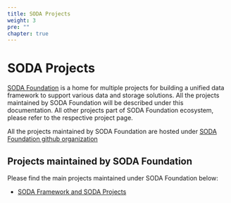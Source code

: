 ```yaml
---
title: SODA Projects
weight: 3
pre: ""
chapter: true
---
```



# SODA Projects 
[SODA Foundation](https://sodafoundation.io) is a home for multiple projects for building a unified data framework to support various data and storage solutions. All the projects maintained by SODA Foundation will be described under this documentation. All other projects part of SODA Foundation ecosystem, please refer to the respective project page.

All the projects maintained by SODA Foundation are hosted under [SODA Foundation github organization](https://github.com/sodafoundation)

## Projects maintained by SODA Foundation
Please find the main projects maintained under SODA Foundation below:

 - [SODA Framework and SODA Projects](https://github.com/sodafoundation/design-specs/blob/master/SODAFrameworkAndSODAProjects.md)
